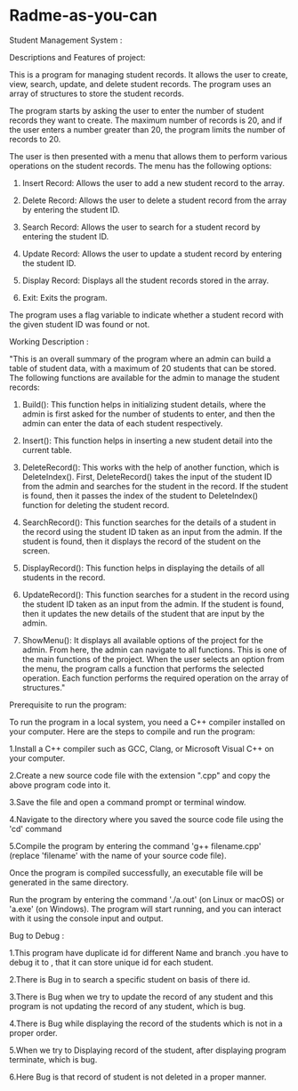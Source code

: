 # Radme-as-you-can
Student Management System :

Descriptions and Features of project:



This is a program for managing student records. It allows the user to create, view, search, update, and delete student records. The program uses an array of structures to store the student records.

The program starts by asking the user to enter the number of student records they want to create. The maximum number of records is 20, and if the user enters a number greater than 20, the program limits the number of records to 20.


The user is then presented with a menu that allows them to perform various operations on the student records. The menu has the following options:




1.    Insert Record: Allows the user to add a new student record to the array.


2.   Delete Record: Allows the user to delete a student record from the array by entering the student ID.


3.   Search Record: Allows the user to search for a student record by entering the student ID.


4.  Update Record: Allows the user to update a student record by entering the student ID.


5.  Display Record: Displays all the student records stored in the array.


6.  Exit: Exits the program.

The program uses a flag variable to indicate whether a student record with the given student ID was found or not.




Working Description :




"This is an overall summary of the program where an admin can build a table of student data, with a maximum of 20 students that can be stored. The following functions are available for the admin to manage the student records:


1. Build(): This function helps in initializing student details, where the admin is first asked for the number of students to enter, and then the admin can enter the data of each student respectively.

2.  Insert(): This function helps in inserting a new student detail into the current table.

3. DeleteRecord(): This works with the help of another function, which is DeleteIndex(). First, DeleteRecord() takes the input of the student ID from the admin and searches for the student in the record. If the student is found, then it passes the index of the student to DeleteIndex() function for deleting the student record.



4. SearchRecord(): This function searches for the details of a student in the record using the student ID taken as an input from the admin. If the student is found, then it displays the record of the student on the screen.



5. DisplayRecord(): This function helps in displaying the details of all students in the record.



6. UpdateRecord(): This function searches for a student in the record using the student ID taken as an input from the admin. If the student is found, then it updates the new details of the student that are input by the admin.



7. ShowMenu(): It displays all available options of the project for the admin. From here, the admin can navigate to all functions. This is one of the main functions of the project. When the user selects an option from the menu, the program calls a function that performs the selected operation. Each function performs the required operation on the array of structures."



Prerequisite to run the program:



To run the program in a local system, you need a C++ compiler installed on your computer. Here are the steps to compile and run the program:

1.Install a C++ compiler such as GCC, Clang, or Microsoft Visual C++ on your computer.


2.Create a new source code file with the extension ".cpp" and copy the above program code into it.


3.Save the file and open a command prompt or terminal window.


4.Navigate to the directory where you saved the source code file using the 'cd' command


5.Compile the program by entering the command 'g++ filename.cpp' (replace 'filename' with the name of your source code file).



Once the program is compiled successfully, an executable file will be generated in the same directory.


Run the program by entering the command './a.out' (on Linux or macOS) or 'a.exe' (on Windows). The program will start running, and you can interact with it using the console input and output.

Bug to Debug :

1.This program have duplicate id for different Name and branch .you have to debug it to , that it can store unique id for
   each student.
   
2.There is Bug in to search a specific student on basis of there id.

3.There is Bug when we try to update the record of any student and this program is not updating the record of any student, which is bug.

4.There is Bug while displaying the record of the students which is not in a proper order.

5.When we try to Displaying record of the student, after displaying program terminate, which is bug.

6.Here Bug is that record of student is not deleted in a proper manner.










